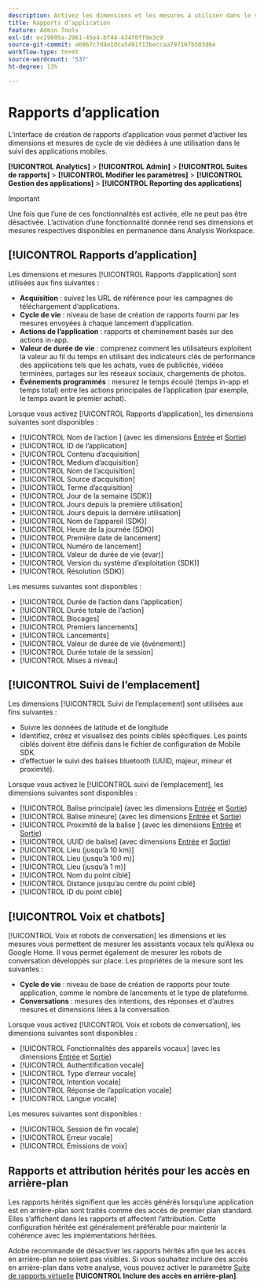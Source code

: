 ```yaml
---
description: Activez les dimensions et les mesures à utiliser dans le suivi des applications mobiles.
title: Rapports d’application
feature: Admin Tools
exl-id: ec19695a-2961-45e4-bf44-434f0ff9e3c9
source-git-commit: a6967c7d4e1dca5491f13beccaa797167b503d6e
workflow-type: tm+mt
source-wordcount: '537'
ht-degree: 13%

---
```


# Rapports d’application

L’interface de création de rapports d’application vous permet d’activer les dimensions et mesures de cycle de vie dédiées à une utilisation dans le suivi des applications mobiles.

**[!UICONTROL Analytics]** > **[!UICONTROL Admin]** > **[!UICONTROL Suites de rapports]** > **[!UICONTROL Modifier les paramètres]** > **[!UICONTROL Gestion des applications]** > **[!UICONTROL Reporting des applications]**

>[!IMPORTANT]
>
>Une fois que l’une de ces fonctionnalités est activée, elle ne peut pas être désactivée. L’activation d’une fonctionnalité donnée rend ses dimensions et mesures respectives disponibles en permanence dans Analysis Workspace.

## [!UICONTROL Rapports d’application]

Les dimensions et mesures [!UICONTROL Rapports d’application] sont utilisées aux fins suivantes :

* **Acquisition** : suivez les URL de référence pour les campagnes de téléchargement d’applications.
* **Cycle de vie** : niveau de base de création de rapports fourni par les mesures envoyées à chaque lancement d’application.
* **Actions de l’application** : rapports et cheminement basés sur des actions in-app.
* **Valeur de durée de vie** : comprenez comment les utilisateurs exploitent la valeur au fil du temps en utilisant des indicateurs clés de performance des applications tels que les achats, vues de publicités, vidéos terminées, partages sur les réseaux sociaux, chargements de photos.
* **Événements programmés** : mesurez le temps écoulé (temps in-app et temps total) entre les actions principales de l’application (par exemple, le temps avant le premier achat).

Lorsque vous activez [!UICONTROL Rapports d’application], les dimensions suivantes sont disponibles :

* [!UICONTROL  Nom de l’action ] (avec les dimensions [Entrée](/help/components/dimensions/entry-dimensions.md) et [Sortie](/help/components/dimensions/exit-dimensions.md))
* [!UICONTROL ID de l’application]
* [!UICONTROL Contenu d’acquisition]
* [!UICONTROL Medium d’acquisition]
* [!UICONTROL Nom de l’acquisition]
* [!UICONTROL Source d’acquisition]
* [!UICONTROL Terme d’acquisition]
* [!UICONTROL Jour de la semaine (SDK)]
* [!UICONTROL Jours depuis la première utilisation]
* [!UICONTROL Jours depuis la dernière utilisation]
* [!UICONTROL Nom de l’appareil (SDK)]
* [!UICONTROL Heure de la journée (SDK)]
* [!UICONTROL Première date de lancement]
* [!UICONTROL Numéro de lancement]
* [!UICONTROL Valeur de durée de vie (evar)]
* [!UICONTROL Version du système d’exploitation (SDK)]
* [!UICONTROL Résolution (SDK)]

Les mesures suivantes sont disponibles :

* [!UICONTROL Durée de l’action dans l’application]
* [!UICONTROL Durée totale de l’action]
* [!UICONTROL Blocages]
* [!UICONTROL Premiers lancements]
* [!UICONTROL Lancements]
* [!UICONTROL Valeur de durée de vie (événement)]
* [!UICONTROL Durée totale de la session]
* [!UICONTROL Mises à niveau]

## [!UICONTROL Suivi de l’emplacement]

Les dimensions [!UICONTROL Suivi de l’emplacement] sont utilisées aux fins suivantes :

* Suivre les données de latitude et de longitude
* Identifiez, créez et visualisez des points ciblés spécifiques. Les points ciblés doivent être définis dans le fichier de configuration de Mobile SDK.
* d’effectuer le suivi des balises bluetooth (UUID, majeur, mineur et proximité).

Lorsque vous activez le [!UICONTROL suivi de l’emplacement], les dimensions suivantes sont disponibles :

* [!UICONTROL Balise principale] (avec les dimensions [Entrée](/help/components/dimensions/entry-dimensions.md) et [Sortie](/help/components/dimensions/exit-dimensions.md))
* [!UICONTROL Balise mineure] (avec les dimensions [Entrée](/help/components/dimensions/entry-dimensions.md) et [Sortie](/help/components/dimensions/exit-dimensions.md))
* [!UICONTROL  Proximité de la balise ] (avec les dimensions [Entrée](/help/components/dimensions/entry-dimensions.md) et [Sortie](/help/components/dimensions/exit-dimensions.md))
* [!UICONTROL UUID de balise] (avec dimensions [Entrée](/help/components/dimensions/entry-dimensions.md) et [Sortie](/help/components/dimensions/exit-dimensions.md))
* [!UICONTROL Lieu (jusqu’à 10 km)]
* [!UICONTROL Lieu (jusqu’à 100 m)]
* [!UICONTROL Lieu (jusqu’à 1 m)]
* [!UICONTROL Nom du point ciblé]
* [!UICONTROL Distance jusqu’au centre du point ciblé]
* [!UICONTROL ID du point ciblé]

## [!UICONTROL Voix et chatbots]

[!UICONTROL Voix et robots de conversation] les dimensions et les mesures vous permettent de mesurer les assistants vocaux tels qu’Alexa ou Google Home. Il vous permet également de mesurer les robots de conversation développés sur place. Les propriétés de la mesure sont les suivantes :

* **Cycle de vie** : niveau de base de création de rapports pour toute application, comme le nombre de lancements et le type de plateforme.
* **Conversations** : mesures des intentions, des réponses et d’autres mesures et dimensions liées à la conversation.

Lorsque vous activez [!UICONTROL Voix et robots de conversation], les dimensions suivantes sont disponibles :

* [!UICONTROL Fonctionnalités des appareils vocaux] (avec les dimensions [Entrée](/help/components/dimensions/entry-dimensions.md) et [Sortie](/help/components/dimensions/exit-dimensions.md))
* [!UICONTROL Authentification vocale]
* [!UICONTROL Type d’erreur vocale]
* [!UICONTROL Intention vocale]
* [!UICONTROL Réponse de l’application vocale]
* [!UICONTROL Langue vocale]

Les mesures suivantes sont disponibles :

* [!UICONTROL Session de fin vocale]
* [!UICONTROL Erreur vocale]
* [!UICONTROL Émissions de voix]

## Rapports et attribution hérités pour les accès en arrière-plan

Les rapports hérités signifient que les accès générés lorsqu’une application est en arrière-plan sont traités comme des accès de premier plan standard. Elles s’affichent dans les rapports et affectent l’attribution. Cette configuration héritée est généralement préférable pour maintenir la cohérence avec les implémentations héritées.

Adobe recommande de désactiver les rapports hérités afin que les accès en arrière-plan ne soient pas visibles. Si vous souhaitez inclure des accès en arrière-plan dans votre analyse, vous pouvez activer le paramètre [Suite de rapports virtuelle](/help/components/vrs/vrs-about.md) **[!UICONTROL Inclure des accès en arrière-plan]**.
